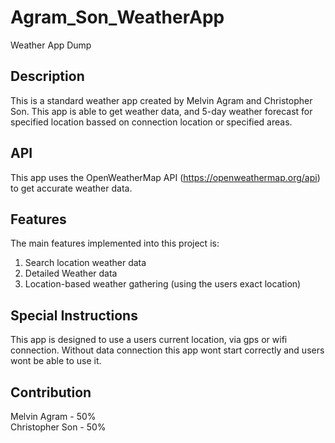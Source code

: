 # Agram_Son_WeatherApp
Weather App Dump

## Description
This is a standard weather app created by Melvin Agram and Christopher Son. This app is able to get weather data, and 5-day weather forecast for specified location bassed on connection location or specified areas. 

## API
This app uses the OpenWeatherMap API (https://openweathermap.org/api) to get accurate weather data.

## Features
The main features implemented into this project is:
1. Search location weather data
2. Detailed Weather data
3. Location-based weather gathering (using the users exact location)

## Special Instructions
This app is designed to use a users current location, via gps or wifi connection. Without data connection this app wont start correctly and users wont be able to use it. 

## Contribution
Melvin Agram - 50%  \
Christopher Son - 50%
